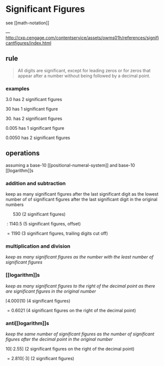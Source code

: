 # Significant Figures

see [[math-notation]]

&mdash; <http://cxp.cengage.com/contentservice/assets/owms01h/references/significantfigures/index.html>

## rule

> All digits are significant, except for leading zeros or for zeros that appear after a number without being followed by a decimal point.

### examples

$3.0$ has 2 significant figures

$30$ has 1 significant figure

$30.$ has 2 significant figures

$0.005$ has 1 significant figure

$0.0050$ has 2 significant figures

## operations

assuming a base-10 [[positional-numeral-system]] and base-10 [[logarithm]]s

### addition and subtraction

keep as many significant figures after the last significant digit as the lowest number of of significant figures after the last significant digit in the original numbers

$\ \ \ \ \ \ 530$ (2 significant figures)

$\ : \ 1140.5$ (5 significant figures, offset)

$=1190$ (3 significant figures, trailing digits cut off)

### multiplication and division

_keep as many significant figures as the number with the least number of significant figures_

### [[logarithm]]s

_keep as many significant figures to the right of the decimal point as there are significant figures in the original number_

$\lceil 4.000 \rceil 10$ (4 significant figures)

$= 0.6021$ (4 significant figures on the right of the decimal point)

### anti[[logarithm]]s

_keep the same number of significant figures as the number of significant figures after the decimal point in the original number_

$10[\cdot 2.55]$ (2 significant figures on the right of the decimal point)

$= 2.8 10[\cdot 3]$ (2 significant figures)
